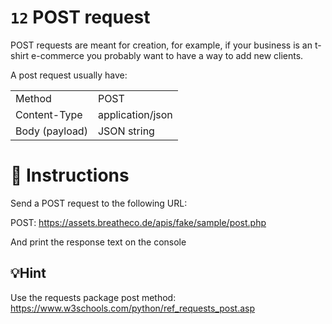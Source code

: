 # `12` POST request

POST requests are meant for creation, for example, if your business is an t-shirt e-commerce you probably want to have a way to add new clients.

A post request usually have:

| | | 
| ---- | ---- |
| Method | POST |
| Content-Type | application/json |
| Body (payload) | JSON string |

# 📝 Instructions

Send a POST request to the following URL:  

POST: https://assets.breatheco.de/apis/fake/sample/post.php 

And print the response text on the console

## 💡Hint

Use the requests package post method:
https://www.w3schools.com/python/ref_requests_post.asp

